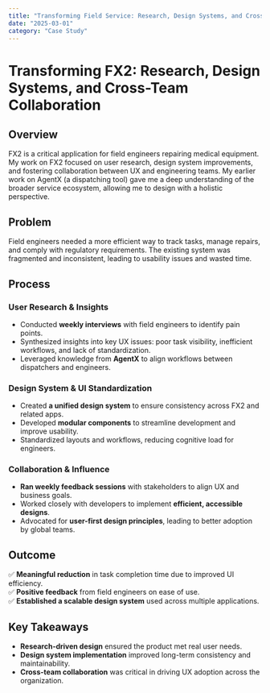 ```yaml
---
title: "Transforming Field Service: Research, Design Systems, and Cross-Team Collaboration"
date: "2025-03-01"
category: "Case Study"
---
```


# Transforming FX2: Research, Design Systems, and Cross-Team Collaboration  

## Overview  
FX2 is a critical application for field engineers repairing medical equipment. My work on FX2 focused on user research, design system improvements, and fostering collaboration between UX and engineering teams. My earlier work on AgentX (a dispatching tool) gave me a deep understanding of the broader service ecosystem, allowing me to design with a holistic perspective.  

## Problem  
Field engineers needed a more efficient way to track tasks, manage repairs, and comply with regulatory requirements. The existing system was fragmented and inconsistent, leading to usability issues and wasted time.  

## Process  

### **User Research & Insights**  
- Conducted **weekly interviews** with field engineers to identify pain points.  
- Synthesized insights into key UX issues: poor task visibility, inefficient workflows, and lack of standardization.  
- Leveraged knowledge from **AgentX** to align workflows between dispatchers and engineers.  

### **Design System & UI Standardization**  
- Created **a unified design system** to ensure consistency across FX2 and related apps.  
- Developed **modular components** to streamline development and improve usability.  
- Standardized layouts and workflows, reducing cognitive load for engineers.  

### **Collaboration & Influence**  
- **Ran weekly feedback sessions** with stakeholders to align UX and business goals.  
- Worked closely with developers to implement **efficient, accessible designs**.  
- Advocated for **user-first design principles**, leading to better adoption by global teams.  

## Outcome  
✅ **Meaningful reduction** in task completion time due to improved UI efficiency.  
✅ **Positive feedback** from field engineers on ease of use.  
✅ **Established a scalable design system** used across multiple applications.  

## Key Takeaways  
- **Research-driven design** ensured the product met real user needs.  
- **Design system implementation** improved long-term consistency and maintainability.  
- **Cross-team collaboration** was critical in driving UX adoption across the organization.